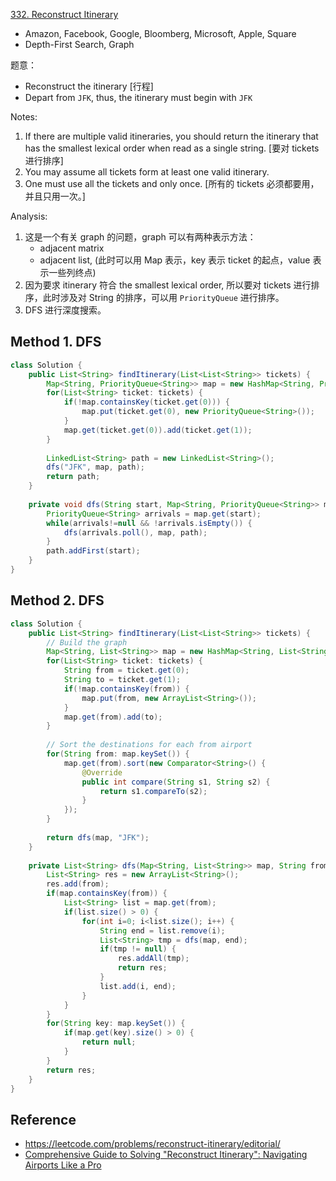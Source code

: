 [332. Reconstruct Itinerary](https://leetcode.com/problems/reconstruct-itinerary/)

* Amazon, Facebook, Google, Bloomberg, Microsoft, Apple, Square
* Depth-First Search, Graph


题意：
* Reconstruct the itinerary [行程]
* Depart from `JFK`, thus, the itinerary must begin with `JFK` 

Notes:
1. If there are multiple valid itineraries, you should return the itinerary that has the smallest lexical order when read as a single string. [要对 tickets 进行排序]
2. You may assume all tickets form at least one valid itinerary.
3. One must use all the tickets and only once. [所有的 tickets 必须都要用，并且只用一次。]

Analysis:
1. 这是一个有关 graph 的问题，graph 可以有两种表示方法：
    * adjacent matrix 
    * adjacent list, (此时可以用 Map 表示，key 表示 ticket 的起点，value 表示一些列终点)
2. 因为要求 itinerary 符合 the smallest lexical order, 所以要对 tickets 进行排序，此时涉及对 String 的排序，可以用 `PriorityQueue` 进行排序。
3. DFS 进行深度搜索。

## Method 1. DFS
```java 
class Solution {
    public List<String> findItinerary(List<List<String>> tickets) {
        Map<String, PriorityQueue<String>> map = new HashMap<String, PriorityQueue<String>>();
        for(List<String> ticket: tickets) {
            if(!map.containsKey(ticket.get(0))) {
                map.put(ticket.get(0), new PriorityQueue<String>());
            }
            map.get(ticket.get(0)).add(ticket.get(1));
        }
        
        LinkedList<String> path = new LinkedList<String>();
        dfs("JFK", map, path);
        return path;
    }
    
    private void dfs(String start, Map<String, PriorityQueue<String>> map, LinkedList<String> path) {
        PriorityQueue<String> arrivals = map.get(start);
        while(arrivals!=null && !arrivals.isEmpty()) {
            dfs(arrivals.poll(), map, path);
        }
        path.addFirst(start);
    }
}
```


## Method 2. DFS
```java 
class Solution {
    public List<String> findItinerary(List<List<String>> tickets) {
        // Build the graph
        Map<String, List<String>> map = new HashMap<String, List<String>>();
        for(List<String> ticket: tickets) {
            String from = ticket.get(0);
            String to = ticket.get(1);
            if(!map.containsKey(from)) {
                map.put(from, new ArrayList<String>());
            }
            map.get(from).add(to);
        }
        
        // Sort the destinations for each from airport
        for(String from: map.keySet()) {
            map.get(from).sort(new Comparator<String>() {
                @Override
                public int compare(String s1, String s2) {
                    return s1.compareTo(s2);
                }
            });
        }
        
        return dfs(map, "JFK");
    }
    
    private List<String> dfs(Map<String, List<String>> map, String from) {
        List<String> res = new ArrayList<String>();
        res.add(from);
        if(map.containsKey(from)) {
            List<String> list = map.get(from);
            if(list.size() > 0) {
                for(int i=0; i<list.size(); i++) {
                    String end = list.remove(i);
                    List<String> tmp = dfs(map, end);
                    if(tmp != null) {
                        res.addAll(tmp);
                        return res;
                    }
                    list.add(i, end);
                }
            }
        }
        for(String key: map.keySet()) {
            if(map.get(key).size() > 0) {
                return null;
            }
        }
        return res;
    }
}
```


## Reference
* https://leetcode.com/problems/reconstruct-itinerary/editorial/
* [Comprehensive Guide to Solving "Reconstruct Itinerary": Navigating Airports Like a Pro](https://leetcode.com/problems/reconstruct-itinerary/solutions/4041944/95-76-dfs-recursive-iterative/)

